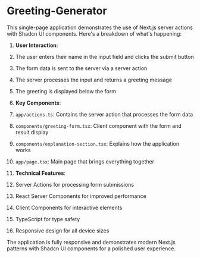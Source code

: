 # Greeting-Generator
This single-page application demonstrates the use of Next.js server actions with Shadcn UI components. Here's a breakdown of what's happening:

1. **User Interaction**:

1. The user enters their name in the input field and clicks the submit button
2. The form data is sent to the server via a server action
3. The server processes the input and returns a greeting message
4. The greeting is displayed below the form



2. **Key Components**:

1. `app/actions.ts`: Contains the server action that processes the form data
2. `components/greeting-form.tsx`: Client component with the form and result display
3. `components/explanation-section.tsx`: Explains how the application works
4. `app/page.tsx`: Main page that brings everything together



3. **Technical Features**:

1. Server Actions for processing form submissions
2. React Server Components for improved performance
3. Client Components for interactive elements
4. TypeScript for type safety
5. Responsive design for all device sizes





The application is fully responsive and demonstrates modern Next.js patterns with Shadcn UI components for a polished user experience.
